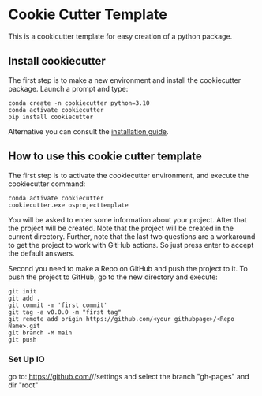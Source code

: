 # Cookie Cutter Template

This is a cookicutter template for easy creation of a python package.

## Install cookiecutter

The first step is to make a new environment and install the cookiecutter package.
Launch a prompt and type:

```console
conda create -n cookiecutter python=3.10
conda activate cookiecutter
pip install cookiecutter
```

Alternative you can consult the [installation guide](https://cookiecutter.readthedocs.io/en/stable/installation.html).

## How to use this  cookie cutter template

The first step is to activate the cookiecutter environment, and execute the cookiecutter command:

```console
conda activate cookiecutter
cookiecutter.exe osprojecttemplate
```

You will be asked to enter some information about your project. After that the project will be created.
Note that the project will be created in the current directory.
Further, note that the last two questions are a workaround to get the project to work with GitHub actions. So just press enter to accept the default answers.

Second you need to make a Repo on GitHub and push the project to it.
To push the project to GitHub,
go to the new directory and execute:

```console
git init
git add .
git commit -m 'first commit'
git tag -a v0.0.0 -m "first tag"
git remote add origin https://github.com/<your githubpage>/<Repo Name>.git
git branch -M main
git push
```

### Set Up IO

go to: 
https://github.com/<your githubpage>/<Repo Name>/settings
and select the branch "gh-pages" and dir "root" 

